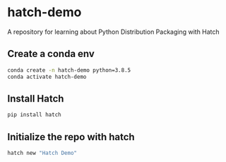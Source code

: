 # hatch-demo
A repository for learning about Python Distribution Packaging with Hatch

## Create a conda env 
```bash
conda create -n hatch-demo python=3.8.5 
conda activate hatch-demo  
```

## Install Hatch 
```python
pip install hatch
```

## Initialize the repo with hatch 
```python
hatch new "Hatch Demo"
```
